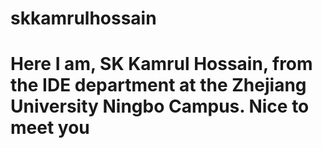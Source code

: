 # skkamrulhossain
# Here I am, SK Kamrul Hossain, from the IDE department at the Zhejiang University Ningbo Campus. Nice to meet you
